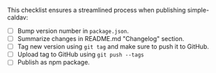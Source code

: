 This checklist ensures a streamlined process when publishing simple-caldav:

- [ ] Bump version number in `package.json`.
- [ ] Summarize changes in README.md "Changelog" section.
- [ ] Tag new version using `git tag` and make sure to push it to GitHub.
- [ ] Upload tag to GitHub using `git push --tags`
- [ ] Publish as npm package.
